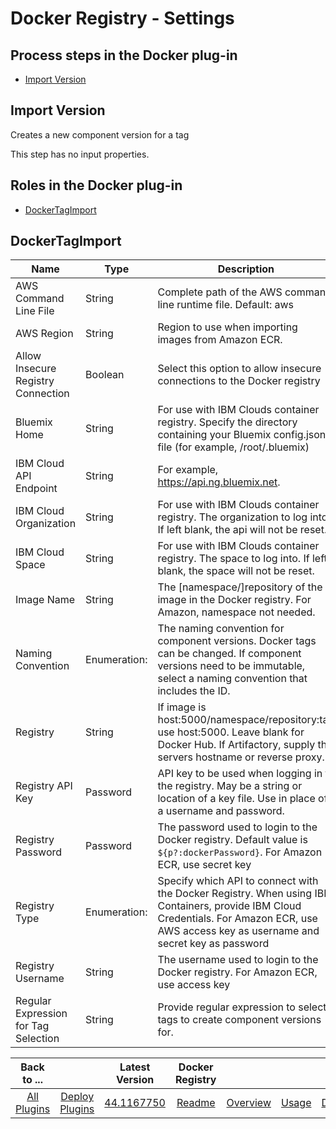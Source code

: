
# Docker Registry - Settings

## Process steps in the Docker plug-in

* [Import Version](#import_version)


## Import Version

Creates a new component version for a tag

This step has no input properties.


## Roles in the Docker plug-in

* [DockerTagImport](#dockertagimport_role)


## DockerTagImport


| Name | Type | Description |
| --- | --- | --- |
| AWS Command Line File | String | Complete path of the AWS command line runtime file. Default: aws |
| AWS Region | String | Region to use when importing images from Amazon ECR. |
| Allow Insecure Registry Connection | Boolean | Select this option to allow insecure connections to the Docker registry |
| Bluemix Home | String | For use with IBM Clouds container registry. Specify the directory containing your Bluemix config.json file (for example, /root/.bluemix) |
| IBM Cloud API Endpoint | String | For example, https://api.ng.bluemix.net. |
| IBM Cloud Organization | String | For use with IBM Clouds container registry. The organization to log into. If left blank, the api will not be reset. |
| IBM Cloud Space | String | For use with IBM Clouds container registry. The space to log into. If left blank, the space will not be reset. |
| Image Name | String | The [namespace/]repository of the image in the Docker registry. For Amazon, namespace not needed. |
| Naming Convention | Enumeration: | The naming convention for component versions. Docker tags can be changed. If component versions need to be immutable, select a naming convention that includes the ID. |
| Registry | String | If image is host:5000/namespace/repository:tag use host:5000. Leave blank for Docker Hub. If Artifactory, supply the servers hostname or reverse proxy. |
| Registry API Key | Password | API key to be used when logging in to the registry. May be a string or location of a key file. Use in place of a username and password. |
| Registry Password | Password | The password used to login to the Docker registry. Default value is ``${p?:dockerPassword}``. For Amazon ECR, use secret key |
| Registry Type | Enumeration: | Specify which API to connect with the Docker Registry. When using IBM Containers, provide IBM Cloud Credentials. For Amazon ECR, use AWS access key as username and secret key as password |
| Registry Username | String | The username used to login to the Docker registry. For Amazon ECR, use access key |
| Regular Expression for Tag Selection | String | Provide regular expression to select tags to create component versions for. |



|Back to ...||Latest Version|Docker Registry ||||
| :---: | :---: | :---: | :---: | :---: | :---: | :---: |
|[All Plugins](../../index.md)|[Deploy Plugins](../README.md)|[44.1167750](https://raw.githubusercontent.com/UrbanCode/IBM-UCD-PLUGINS/main/files/DockerSourceConfig/ucd-DockerSourceConfig-44.1167750.zip)|[Readme](README.md)|[Overview](overview.md)|[Usage](usage.md)|[Downloads](downloads.md)|
